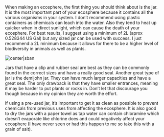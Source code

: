 When making an ecosphere, the first thing you should think about is the jar. It is the most important part of your ecosphere because it contains all the various organisms in your system. I don’t recommend using plastic containers as chemicals can leach into the water. Also they tend to heat up quicker when in direct sunlight, which can cause the death of your ecosphere. For best results, I suggest using a minimum of 2L (aprox 0.528344 US Gal) but any sized jar can be used with success. I just recommend a 2L minimum because it allows for there to be a higher level of biodiversity in animals as well as plants.

![center|sban](016e0ae89392a9982a82462942bb9547.png)

Jars that have a clip and rubber seal are best as they can be commonly found in the correct sizes and have a really good seal. Another great type of jar is the demijohn jar. They can have much larger capacities and have a great seal. The only drawback is that they have smaller entrances, meaning it may be harder to put plants or rocks in. Don’t let that discourage you though because in my opinion they are worth the effort. 

If using a pre-used jar, it’s important to get it as clean as possible to prevent chemicals from previous uses from affecting the ecosphere. It is also good to dry the jars with a paper towel as tap water can contain chloramine which doesn’t evaporate like chlorine does and could negatively affect your ecosphere (I have never seen or had this happen to me so take this with a grain of salt). 